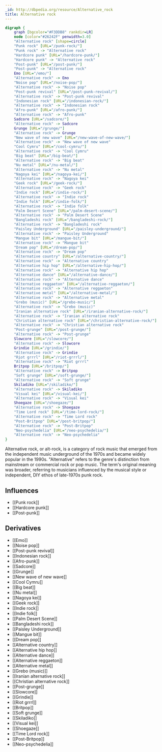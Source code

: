 ```yaml
---
_id: http://dbpedia.org/resource/Alternative_rock
title: Alternative rock
---
```


```dot
digraph {
	graph [bgcolor="#F3DDB8" rankdir=LR]
	node [color="#26242F" penwidth=3.0]
	"Alternative rock" [shape=circle]
	"Punk rock" [URL="/punk-rock/"]
	"Punk rock" -> "Alternative rock"
	"Hardcore punk" [URL="/hardcore-punk/"]
	"Hardcore punk" -> "Alternative rock"
	"Post-punk" [URL="/post-punk/"]
	"Post-punk" -> "Alternative rock"
	Emo [URL="/emo/"]
	"Alternative rock" -> Emo
	"Noise pop" [URL="/noise-pop/"]
	"Alternative rock" -> "Noise pop"
	"Post-punk revival" [URL="/post-punk-revival/"]
	"Alternative rock" -> "Post-punk revival"
	"Indonesian rock" [URL="/indonesian-rock/"]
	"Alternative rock" -> "Indonesian rock"
	"Afro-punk" [URL="/afro-punk/"]
	"Alternative rock" -> "Afro-punk"
	Sadcore [URL="/sadcore/"]
	"Alternative rock" -> Sadcore
	Grunge [URL="/grunge/"]
	"Alternative rock" -> Grunge
	"New wave of new wave" [URL="/new-wave-of-new-wave/"]
	"Alternative rock" -> "New wave of new wave"
	"Cool Cymru" [URL="/cool-cymru/"]
	"Alternative rock" -> "Cool Cymru"
	"Big beat" [URL="/big-beat/"]
	"Alternative rock" -> "Big beat"
	"Nu metal" [URL="/nu-metal/"]
	"Alternative rock" -> "Nu metal"
	"Nagoya kei" [URL="/nagoya-kei/"]
	"Alternative rock" -> "Nagoya kei"
	"Geek rock" [URL="/geek-rock/"]
	"Alternative rock" -> "Geek rock"
	"Indie rock" [URL="/indie-rock/"]
	"Alternative rock" -> "Indie rock"
	"Indie folk" [URL="/indie-folk/"]
	"Alternative rock" -> "Indie folk"
	"Palm Desert Scene" [URL="/palm-desert-scene/"]
	"Alternative rock" -> "Palm Desert Scene"
	"Bangladeshi rock" [URL="/bangladeshi-rock/"]
	"Alternative rock" -> "Bangladeshi rock"
	"Paisley Underground" [URL="/paisley-underground/"]
	"Alternative rock" -> "Paisley Underground"
	"Mangue bit" [URL="/mangue-bit/"]
	"Alternative rock" -> "Mangue bit"
	"Dream pop" [URL="/dream-pop/"]
	"Alternative rock" -> "Dream pop"
	"Alternative country" [URL="/alternative-country/"]
	"Alternative rock" -> "Alternative country"
	"Alternative hip hop" [URL="/alternative-hip-hop/"]
	"Alternative rock" -> "Alternative hip hop"
	"Alternative dance" [URL="/alternative-dance/"]
	"Alternative rock" -> "Alternative dance"
	"Alternative reggaeton" [URL="/alternative-reggaeton/"]
	"Alternative rock" -> "Alternative reggaeton"
	"Alternative metal" [URL="/alternative-metal/"]
	"Alternative rock" -> "Alternative metal"
	"Grebo (music)" [URL="/grebo-music/"]
	"Alternative rock" -> "Grebo (music)"
	"Iranian alternative rock" [URL="/iranian-alternative-rock/"]
	"Alternative rock" -> "Iranian alternative rock"
	"Christian alternative rock" [URL="/christian-alternative-rock/"]
	"Alternative rock" -> "Christian alternative rock"
	"Post-grunge" [URL="/post-grunge/"]
	"Alternative rock" -> "Post-grunge"
	Slowcore [URL="/slowcore/"]
	"Alternative rock" -> Slowcore
	Grindie [URL="/grindie/"]
	"Alternative rock" -> Grindie
	"Riot grrrl" [URL="/riot-grrrl/"]
	"Alternative rock" -> "Riot grrrl"
	Britpop [URL="/britpop/"]
	"Alternative rock" -> Britpop
	"Soft grunge" [URL="/soft-grunge/"]
	"Alternative rock" -> "Soft grunge"
	Skiladiko [URL="/skiladiko/"]
	"Alternative rock" -> Skiladiko
	"Visual kei" [URL="/visual-kei/"]
	"Alternative rock" -> "Visual kei"
	Shoegaze [URL="/shoegaze/"]
	"Alternative rock" -> Shoegaze
	"Time Lord rock" [URL="/time-lord-rock/"]
	"Alternative rock" -> "Time Lord rock"
	"Post-Britpop" [URL="/post-britpop/"]
	"Alternative rock" -> "Post-Britpop"
	"Neo-psychedelia" [URL="/neo-psychedelia/"]
	"Alternative rock" -> "Neo-psychedelia"
}
```

Alternative rock, or alt-rock, is a category of rock music that emerged from the independent music underground of the 1970s and became widely popular in the 1990s. "Alternative" refers to the genre's distinction from mainstream or commercial rock or pop music. The term's original meaning was broader, referring to musicians influenced by the musical style or independent, DIY ethos of late-1970s punk rock.

## Influences
- [[Punk rock]]
- [[Hardcore punk]]
- [[Post-punk]]

## Derivatives
- [[Emo]]
- [[Noise pop]]
- [[Post-punk revival]]
- [[Indonesian rock]]
- [[Afro-punk]]
- [[Sadcore]]
- [[Grunge]]
- [[New wave of new wave]]
- [[Cool Cymru]]
- [[Big beat]]
- [[Nu metal]]
- [[Nagoya kei]]
- [[Geek rock]]
- [[Indie rock]]
- [[Indie folk]]
- [[Palm Desert Scene]]
- [[Bangladeshi rock]]
- [[Paisley Underground]]
- [[Mangue bit]]
- [[Dream pop]]
- [[Alternative country]]
- [[Alternative hip hop]]
- [[Alternative dance]]
- [[Alternative reggaeton]]
- [[Alternative metal]]
- [[Grebo (music)]]
- [[Iranian alternative rock]]
- [[Christian alternative rock]]
- [[Post-grunge]]
- [[Slowcore]]
- [[Grindie]]
- [[Riot grrrl]]
- [[Britpop]]
- [[Soft grunge]]
- [[Skiladiko]]
- [[Visual kei]]
- [[Shoegaze]]
- [[Time Lord rock]]
- [[Post-Britpop]]
- [[Neo-psychedelia]]
